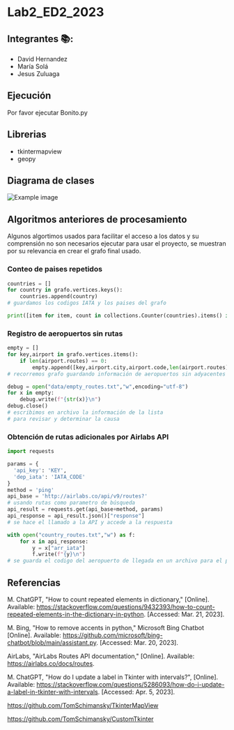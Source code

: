 # Lab2_ED2_2023
## Integrantes :books::
+ David Hernandez
+ María Solá
+ Jesus Zuluaga


## Ejecución
Por favor ejecutar Bonito.py

## Librerias
+ tkintermapview
+ geopy

## Diagrama de clases
![Example image](data/puml.png)

## Algoritmos anteriores de procesamiento
Algunos algortimos usados para facilitar el acceso a los datos y su comprensión no son necesarios ejecutar para usar el proyecto, se muestran por su relevancia en crear el grafo final usado.
### **Conteo de paises repetidos**
```python
countries = []
for country in grafo.vertices.keys():
    countries.append(country)
# guardamos los codigos IATA y los paises del grafo

print([item for item, count in collections.Counter(countries).items() if count > 1])
```
### **Registro de aeropuertos sin rutas**
```python
empty = []
for key,airport in grafo.vertices.items():
    if len(airport.routes) == 0:
        empty.append([key,airport.city,airport.code,len(airport.routes)])
# recorremos grafo guardando información de aeropuertos sin adyacentes

debug = open("data/empty_routes.txt","w",encoding="utf-8")
for x in empty:
    debug.write(f"{str(x)}\n")
debug.close()
# escribimos en archivo la información de la lista 
# para revisar y determinar la causa
```

### **Obtención de rutas adicionales por Airlabs API**
```python
import requests

params = {
  'api_key': 'KEY',
  'dep_iata': 'IATA_CODE'
}
method = 'ping'
api_base = 'http://airlabs.co/api/v9/routes?'
# usando rutas como parametro de búsqueda
api_result = requests.get(api_base+method, params)
api_response = api_result.json()["response"]
# se hace el llamado a la API y accede a la respuesta

with open("country_routes.txt","w") as f:
    for x in api_response:
        y = x["arr_iata"]
        f.write(f"{y}\n")
# se guarda el codigo del aeropuerto de llegada en un archivo para el país
```

## **Referencias**
M. ChatGPT, "How to count repeated elements in dictionary," [Online]. Available: https://stackoverflow.com/questions/9432393/how-to-count-repeated-elements-in-the-dictionary-in-python. [Accessed: Mar. 21, 2023].

M. Bing, "How to remove accents in python," Microsoft Bing Chatbot [Online]. Available: https://github.com/microsoft/bing-chatbot/blob/main/assistant.py. [Accessed: Mar. 20, 2023].

AirLabs, "AirLabs Routes API documentation," [Online]. Available: https://airlabs.co/docs/routes.

M. ChatGPT, "How do I update a label in Tkinter with intervals?", [Online]. Available: https://stackoverflow.com/questions/5286093/how-do-i-update-a-label-in-tkinter-with-intervals. [Accessed: Apr. 5, 2023].

https://github.com/TomSchimansky/TkinterMapView

https://github.com/TomSchimansky/CustomTkinter

